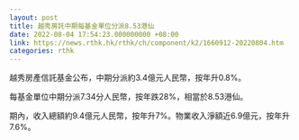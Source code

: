 ```yaml
---
layout: post
title: 越秀房託中期每基金單位分派8.53港仙
date: 2022-08-04 17:54:23.000000000 +08:00
link: https://news.rthk.hk/rthk/ch/component/k2/1660912-20220804.htm
categories: rthk
---
```


越秀房產信託基金公布，中期分派約3.4億元人民幣，按年升0.8%。

每基金單位中期分派7.34分人民幣，按年跌28%，相當於8.53港仙。
 
期內，收入總額約9.4億元人民幣，按年升7%。物業收入淨額近6.9億元，按年升7.6%。

